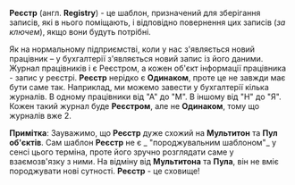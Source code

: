 **Реєстр** (англ. **Registry**) - це шаблон, призначений для зберігання записів, які в нього поміщають, і відповідно
повернення цих записів (_за ключем_), якщо вони будуть потрібні.

Як на нормальному підприємстві, коли у нас з'являється новий працівник – у бухгалтерії з'являється новий запис із його даними.
Журнал працівників і є Реєстром, а кожен об'єкт інформації працівника - запис у реєстрі.
**Реєстр** нерідко є **Одинаком**, проте це не завжди має бути саме так. Наприклад, ми можемо завести
у бухгалтерії кілька журналів. В одному працівники від "А" до "М". В іншому від "Н" до "Я". Кожен такий журнал буде
**Реєстром**, але не **Одинаком**, тому що журналів вже 2.

**Примітка**:
Зауважимо, що **Реєстр** дуже схожий на **Мультитон** та **Пул об'єктів**. Сам шаблон **Реєстр** не є
_ "породжувальним шаблоном"_ у сенсі цього терміна, проте його зручно розглядати саме у взаємозв'язку з ними.
На відміну від **Мультитона** та **Пула**, він не вміє породжувати нові сутності. **Реєстр** - це сховище!